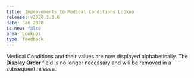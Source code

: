 ```yaml
---
title: Improvements to Medical Conditions Lookup
release: v2020.1.3.6
date: Jan 2020
is-new: false
area: Lookups
type: feedback
---
```


Medical Conditions and their values are now displayed alphabetically. The **Display Order** field is no longer necessary and will be removed in a subsequent release.
